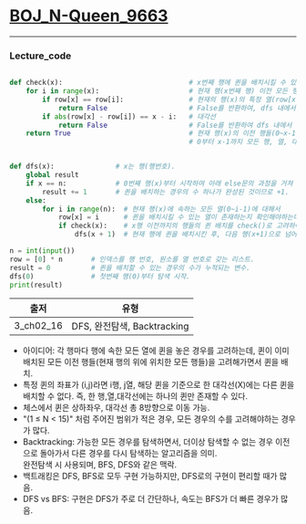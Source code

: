 # [BOJ_N-Queen_9663](https://www.acmicpc.net/problem/9663)
***
### Lecture_code
```python

def check(x):                               # x번째 행에 퀸을 배치시킬 수 있는지 검증하는 함수.
    for i in range(x):                      # 현재 행(x번째 행) 이전 모든 행들(0~x-1)의 퀸의 배치를 고려하는데 
        if row[x] == row[i]:                # 현재의 행(x)의 특정 열(row[x])에 퀸을 배치하고자 하는데, 0부터 x-1까지의 행(i)의 특정열(row[i])에 퀸이 존재한다면  
            return False                    # False를 반환하여, dfs 내에서 해당 행(x)에는 퀸을 배치시킬 수 있는 열이 없음을 알려주고  
        if abs(row[x] - row[i]) == x - i:   # 대각선 
            return False                    # False를 반환하여 dfs 내에서 해당 위치에 퀸을 배치시킬 수 없음을 알려준다.
    return True                             # 현재 행(x)의 이전 행들(0~x-1)과 비교하여 행, 열, 대각선 모두 겹치지 않는다면, 배치가능한 위치이므로 True를 반환.
                                            # 0부터 x-1까지 모든 행, 열, 대각선에 대한 탐색을 모두 맞힌 후, True를 반환해야하므로 return True는 for과 같은 선상에 위치해야.


def dfs(x):               # x는 행(행번호).
    global result
    if x == n:            # 0번째 행(x)부터 시작하여 아래 else문의 과정을 거쳐 n-1행 까지 퀸을 배치시키는 탐색을 진행하고 종료조건인 n에 도달했을 경우     
        result += 1       # 퀸을 배치하는 경우의 수 하나가 완성된 것이므로 +1.
    else:
        for i in range(n):  # 현재 행(x)에 속하는 모든 열(0~i-1)에 대해서
            row[x] = i      # 퀸을 배치시킬 수 있는 열이 존재하는지 확인해야하는데 
            if check(x):    # x행 이전까지의 행들의 퀸 배치를 check()로 고려하여, 현재 행의 특정 열에 퀸을 배치시킬 수 있다면
                dfs(x + 1)  # 현재 행에 퀸을 배치시킨 후, 다음 행(x+1)으로 넘어가서 다시 탐색을 수행하도록 함. 

n = int(input())
row = [0] * n       # 인덱스를 행 번호, 원소를 열 번호로 갖는 리스트. 
result = 0          # 퀸을 배치할 수 있는 경우의 수가 누적되는 변수.
dfs(0)              # 첫번째 행(0)부터 탐색 시작.
print(result)
```
|출저|유형|
|:---:|:---:|
|3_ch02_16|DFS, 완전탐색, Backtracking|
* 아이디어: 각 행마다 행에 속한 모든 열에 퀸을 놓은 경우를 고려하는데, 퀸이 이미 배치된 모든 이전 행들(현재 행의 위에 위치한 모든 행들)을 고려해가면서 퀸을 배치. 
* 특정 퀸의 좌표가 (i,j)라면 i행, j열, 해당 퀸을 기준으로 한 대각선(X)에는 다른 퀸을 배치할 수 없다. 즉, 한 행,열,대각선에는 하나의 퀸만 존재할 수 있다.  
* 체스에서 퀸은 상하좌우, 대각선 총 8방향으로 이동 가능. 
* "(1 ≤ N < 15)" 처럼 주어진 범위가 적은 경우, 모든 경우의 수를 고려해야하는 경우가 많다. 
* Backtracking: 가능한 모든 경우를 탐색하면서, 더이상 탐색할 수 없는 경우 이전으로 돌아가서 다른 경우를 다시 탐색하는 알고리즘을 의미.<br/>완전탐색 시 사용되며, BFS, DFS와 같은 맥락.
* 백트래킹은 DFS, BFS로 모두 구현 가능하지만, DFS로의 구현이 편리할 때가 많음. 
* DFS vs BFS: 구현은 DFS가 주로 더 간단하나, 속도는 BFS가 더 빠른 경우가 많음. 

